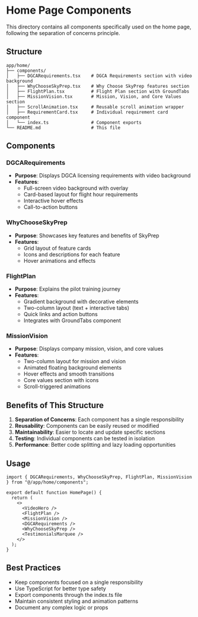 # Home Page Components

This directory contains all components specifically used on the home page, following the separation of concerns principle.

## Structure

```
app/home/
├── components/
│   ├── DGCARequirements.tsx    # DGCA Requirements section with video background
│   ├── WhyChooseSkyPrep.tsx    # Why Choose SkyPrep features section
│   ├── FlightPlan.tsx          # Flight Plan section with GroundTabs
│   ├── MissionVision.tsx       # Mission, Vision, and Core Values section
│   ├── ScrollAnimation.tsx     # Reusable scroll animation wrapper
│   ├── RequirementCard.tsx     # Individual requirement card component
│   └── index.ts                # Component exports
└── README.md                   # This file
```

## Components

### DGCARequirements
- **Purpose**: Displays DGCA licensing requirements with video background
- **Features**: 
  - Full-screen video background with overlay
  - Card-based layout for flight hour requirements
  - Interactive hover effects
  - Call-to-action buttons

### WhyChooseSkyPrep
- **Purpose**: Showcases key features and benefits of SkyPrep
- **Features**:
  - Grid layout of feature cards
  - Icons and descriptions for each feature
  - Hover animations and effects

### FlightPlan
- **Purpose**: Explains the pilot training journey
- **Features**:
  - Gradient background with decorative elements
  - Two-column layout (text + interactive tabs)
  - Quick links and action buttons
  - Integrates with GroundTabs component

### MissionVision
- **Purpose**: Displays company mission, vision, and core values
- **Features**:
  - Two-column layout for mission and vision
  - Animated floating background elements
  - Hover effects and smooth transitions
  - Core values section with icons
  - Scroll-triggered animations

## Benefits of This Structure

1. **Separation of Concerns**: Each component has a single responsibility
2. **Reusability**: Components can be easily reused or modified
3. **Maintainability**: Easier to locate and update specific sections
4. **Testing**: Individual components can be tested in isolation
5. **Performance**: Better code splitting and lazy loading opportunities

## Usage

```tsx
import { DGCARequirements, WhyChooseSkyPrep, FlightPlan, MissionVision } from "@/app/home/components";

export default function HomePage() {
  return (
    <>
      <VideoHero />
      <FlightPlan />
      <MissionVision />
      <DGCARequirements />
      <WhyChooseSkyPrep />
      <TestimonialsMarquee />
    </>
  );
}
```

## Best Practices

- Keep components focused on a single responsibility
- Use TypeScript for better type safety
- Export components through the index.ts file
- Maintain consistent styling and animation patterns
- Document any complex logic or props
